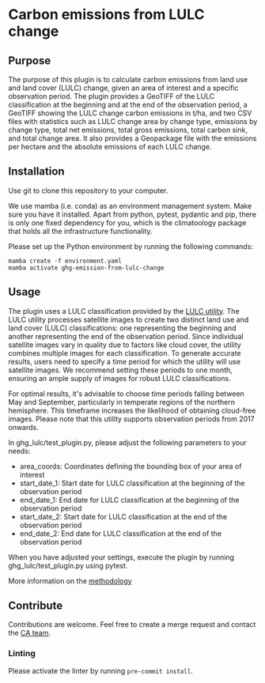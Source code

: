 # Carbon emissions from LULC change

## Purpose

The purpose of this plugin is to calculate carbon emissions from land use and land cover (LULC) change, given an area of
interest and a specific observation period. The plugin provides a GeoTIFF of the LULC classification at the beginning
and at the end of the observation period, a GeoTIFF showing the LULC change carbon emissions in t/ha, and two CSV files
with statistics such as LULC change area by change type, emissions by change type, total net emissions, total gross
emissions, total carbon sink, and total change area. It also provides a Geopackage file with the emissions per hectare
and the absolute emissions of each LULC change.

## Installation

Use git to clone this repository to your computer.

We use mamba (i.e. conda) as an environment management system. Make sure you have it installed. Apart from python,
pytest, pydantic and pip, there is only one fixed dependency for you, which is the climatoology package that holds all
the infrastructure functionality.

Please set up the Python environment by running the following commands:

```
mamba create -f environment.yaml
mamba activate ghg-emission-from-lulc-change
```

## Usage

The plugin uses a LULC classification provided by
the [LULC utility](https://gitlab.gistools.geog.uni-heidelberg.de/climate-action/lulc-utility). The LULC utility
processes satellite images to create two distinct land use and land cover (LULC) classifications: one representing the
beginning and another representing the end of the observation period. Since individual satellite images vary in quality
due to factors like cloud cover, the utility combines multiple images for each classification. To generate accurate
results, users need to specify a time period for which the utility will use satellite images. We recommend setting these
periods to one month, ensuring an ample supply of images for robust LULC classifications.

For optimal results, it's advisable to choose time periods falling between May and September, particularly in temperate
regions of the northern hemisphere. This timeframe increases the likelihood of obtaining cloud-free images. Please note
that this utility supports observation periods from 2017 onwards.

In ghg_lulc/test_plugin.py, please adjust the following parameters to your needs:

- area_coords: Coordinates defining the bounding box of your area of interest
- start_date_1: Start date for LULC classification at the beginning of the observation period
- end_date_1: End date for LULC classification at the beginning of the observation period
- start_date_2: Start date for LULC classification at the end of the observation period
- end_date_2: End date for LULC classification at the end of the observation period

When you have adjusted your settings, execute the plugin by running ghg_lulc/test_plugin.py using pytest.

More information on the [methodology](resources/methodology.md)

## Contribute

Contributions are welcome. Feel free to create a merge request and contact
the [CA team](mailto:climate-action@heigit.org).

### Linting

Please activate the linter by running `pre-commit install`.